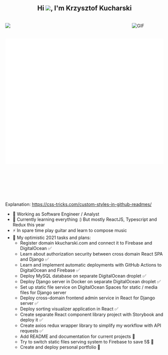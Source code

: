 <h2 align="center">Hi <img src="https://raw.githubusercontent.com/iampavangandhi/iampavangandhi/master/gifs/Hi.gif" width="30px">, I'm Krzysztof Kucharski</h1>
 <p align="centlefter"><br/>
   <a href="https://www.linkedin.com/in/kkuchar/">
    <img src="https://img.shields.io/badge/linkedin-Krzysztof Kucharski-blue">
  </a>
  <img width="20%" align="right" alt="GIF" src="https://c.tenor.com/y2JXkY1pXkwAAAAM/cat-computer.gif" />
</p>

<div align="center">
	<br>
	<a href="./header.svg">
		<img src="header.svg" width="800" height="400" alt="Click to see the source">
	</a>
	<br>
</div>

<br>
<br>
<br>
<br>
<br>
<br>

Explanation: https://css-tricks.com/custom-styles-in-github-readmes/

- 🔭 Working as Software Engineer / Analyst
- 🌱 Currently learning everything :) But mostly ReactJS, Typescript and Redux this year
- ⚡  In spare time play guitar and learn to compose music
- 🥅 My optimistic 2021 tasks and plans: 
    - Register domain kkucharski.com and connect it to Firebase and DigitalOcean :white_check_mark:
    - Learn about authorization security between cross domain React SPA and Django :white_check_mark:
    - Learn and implement automatic deployments with GitHub Actions to DigitalOcean and Firebase :white_check_mark:
    - Deploy MySQL database on separate DigitalOcean droplet :white_check_mark:
    - Deploy Django server in Docker on separate DigitalOcean droplet :white_check_mark:
    - Set up static file service on DigitalOcean Spaces for static / media files for Django server
    - Deploy cross-domain frontend admin service in React for Django server  :white_check_mark:
    - Deploy sorting visualizer application in React :white_check_mark:
    - Create separate React component library project with Storybook and deploy it :white_check_mark:
    - Create axios redux wrapper library to simplify my workflow with API requests :white_check_mark:
    - Add README and documentation for current projects :black_square_button:
    - Try to switch static files serving system to Firebase to save 5$ :black_square_button:
    - Create and deploy personal portfolio :black_square_button:

[linkedin]: https://www.linkedin.com/in/kkuchar/